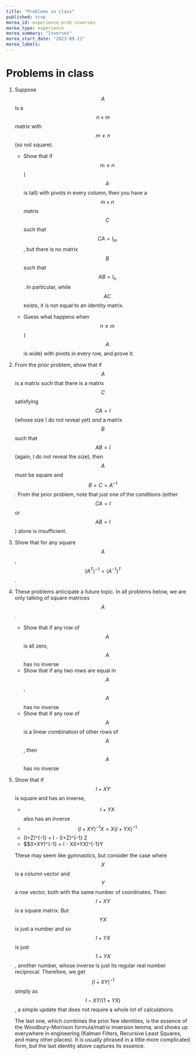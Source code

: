 ```yaml
---
title: "Problems in class"
published: true
morea_id: experience-prob-inverses
morea_type: experience
morea_summary: "Inverses"
morea_start_date: "2023-09-21"
morea_labels:
---
```


# Problems in class

1. Suppose $$A$$ is a $$n\times m$$ matrix with $$m\ne n$$ (so not square). 

	* Show that if $$m \le n$$ ($$A$$ is tall) with pivots in every
      column, then you have a $$m\times n$$ matrix $$C$$ such that $$CA = I_m$$,
	  but there is no matrix $$B$$ such that $$AB =I_n$$. In particular, while
	  $$AC$$ exists, it is not equal to an identity matrix.

	* Guess what happens when $$n\le m$$ ($$A$$ is wide) with pivots
      in every row, and prove it.

2. From the prior problem, show that if $$A$$ is a matrix such that
   there is a matrix $$C$$ satisfying $$CA =I$$ (whose size I do not
   reveal yet) _and_ a matrix $$B$$ such that $$AB=I$$ (again, I
   do not reveal the size), then $$A$$ must be square and
   $$B=C=A^{-1}$$. From the prior problem, note that just one of the
   conditions (either $$CA=I$$ or $$AB=I$$) alone is insufficient.

3. Show that for any square $$A$$, $$(A^T)^{-1} = (A^{-1})^T$$.

4. These problems anticipate a future topic. In all problems below,
   we are only talking of square matrices $$A$$.
   * Show that if any row of $$A$$ is all zero, $$A$$ has no inverse
   * Show that if any two rows are equal in $$A$$, $$A$$ has no inverse
   * Show that if any row of $$A$$ is a linear combination of other rows
	 of $$A$$, then $$A$$ has no inverse
	 
5. Show that if $$I+XY$$ is square and has an inverse, 
   * $$I+YX$$ also has an inverse 
   * $$(I+XY)^{-1}X = X(I+YX)^{-1}$$
   * (I+Z)^{-1} = I - (I+Z)^{-1} Z
   * $$(I+XY)^{-1} = I - X(I+YX)^{-1}Y 
   
   These may seem like gymnastics, but consider the case where $$X$$
   is a column vector and $$Y$$ a row vector, both with the same
   number of coordinates. Then $$I+XY$$ is a square matrix. But $$YX$$
   is just a number and so $$I+YX$$ is just $$1+YX$$, another number,
   whose inverse is just its regular real number
   reciprocal. Therefore, we get $$(I+XY)^{-1}$$ simply as $$I -
   XY/(1+ YX)$$, a simple update that does not require a whole lot of
   calculations. 
   
   The last one, which combines the prior few identities, is the
   essence of the Woodbury-Morrison formula/matrix inversion lemma,
   and shows up everywhere in engineering (Kalman Filters, Recursive
   Least Squares, and many other places). It is usually phrased in a
   little more complicated form, but the last identity above captures
   its essence.
